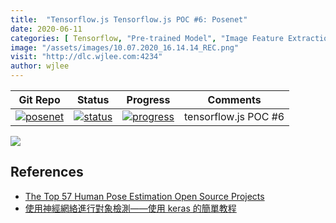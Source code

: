 ```yaml
---
title:  "Tensorflow.js Tensorflow.js POC #6: Posenet"
date: 2020-06-11
categories: [ Tensorflow, "Pre-trained Model", "Image Feature Extraction", "Supervised Learning" ]
image: "/assets/images/10.07.2020_16.14.14_REC.png"
visit: "http://dlc.wjlee.com:4234"
author: wjlee
---
```


| Git Repo                                                                                                                                         | Status                                                                                                                                                                | Progress                                                                                                                    | Comments                                                     |
|--------------------------------------------------------------------------------------------------------------------------------------------------|-----------------------------------------------------------------------------------------------------------------------------------------------------------------------|----------------------------------------------------------------------------------------------------------------------------------------|--------------------------------------------------------------|
| [![posenet](https://img.shields.io/badge/posenet-gray?logo=tensorflow)](https://git.barco.com/users/wjlee/repos/tfjs-models/browse/posenet) | [![status](https://tailab.wjlee.com:9443/deeplearningcomputing/tfjs-models/badges/master/pipeline.svg)](https://tailab.wjlee.com:9443/deeplearningcomputing/tfjs-models/pipelines) | [![progress](https://img.shields.io/badge/POC-red?logo=javascript)](http://dlc.wjlee.com/posenet/)|tensorflow.js POC #6|

[![](https://rebrand.ly/dlc_png_url)](https://rebrand.ly/dlc_uml_url)

## References

* [The Top 57 Human Pose Estimation Open Source Projects](https://awesomeopensource.com/projects/human-pose-estimation)
* [使用神經網絡進行對象檢測——使用 keras 的簡單教程](https://towardsdatascience.com/object-detection-with-neural-networks-a4e2c46b4491)

